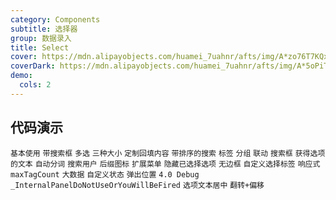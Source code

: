 ```yaml
---
category: Components
subtitle: 选择器
group: 数据录入
title: Select
cover: https://mdn.alipayobjects.com/huamei_7uahnr/afts/img/A*zo76T7KQx2UAAAAAAAAAAAAADrJ8AQ/original
coverDark: https://mdn.alipayobjects.com/huamei_7uahnr/afts/img/A*5oPiTqPxGAUAAAAAAAAAAAAADrJ8AQ/original
demo:
  cols: 2
---
```


## 代码演示

<!-- prettier-ignore -->
<code src="./demo/basic.tsx">基本使用</code>
<code src="./demo/search.tsx">带搜索框</code>
<code src="./demo/multiple.tsx">多选</code>
<code src="./demo/size.tsx">三种大小</code>
<code src="./demo/option-label-prop.tsx">定制回填内容</code>
<code src="./demo/search-sort.tsx">带排序的搜索</code>
<code src="./demo/tags.tsx">标签</code>
<code src="./demo/optgroup.tsx">分组</code>
<code src="./demo/coordinate.tsx">联动</code>
<code src="./demo/search-box.tsx">搜索框</code>
<code src="./demo/label-in-value.tsx">获得选项的文本</code>
<code src="./demo/automatic-tokenization.tsx">自动分词</code>
<code src="./demo/select-users.tsx">搜索用户</code>
<code src="./demo/suffix.tsx" debug>后缀图标</code>
<code src="./demo/custom-dropdown-menu.tsx">扩展菜单</code>
<code src="./demo/hide-selected.tsx">隐藏已选择选项</code>
<code src="./demo/bordered.tsx">无边框</code>
<code src="./demo/custom-tag-render.tsx">自定义选择标签</code>
<code src="./demo/responsive.tsx">响应式 maxTagCount</code>
<code src="./demo/big-data.tsx">大数据</code>
<code src="./demo/status.tsx">自定义状态</code>
<code src="./demo/placement.tsx">弹出位置</code>
<code src="./demo/debug.tsx" debug>4.0 Debug</code>
<code src="./demo/render-panel.tsx" debug>\_InternalPanelDoNotUseOrYouWillBeFired</code>
<code src="./demo/option-label-center.tsx" debug>选项文本居中</code>
<code src="./demo/debug-flip-shift.tsx" iframe="200" debug>翻转+偏移</code>
